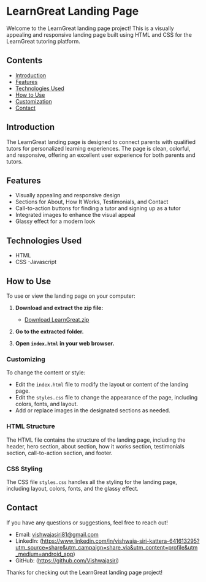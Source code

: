 # LearnGreat Landing Page

Welcome to the LearnGreat landing page project! This is a visually appealing and responsive landing page built using HTML and CSS for the LearnGreat tutoring platform.

## Contents

- [Introduction](#introduction)
- [Features](#features)
- [Technologies Used](#technologies-used)
- [How to Use](#how-to-use)
- [Customization](#customization)
- [Contact](#contact)

## Introduction

The LearnGreat landing page is designed to connect parents with qualified tutors for personalized learning experiences. The page is clean, colorful, and responsive, offering an excellent user experience for both parents and tutors.

## Features

- Visually appealing and responsive design
- Sections for About, How It Works, Testimonials, and Contact
- Call-to-action buttons for finding a tutor and signing up as a tutor
- Integrated images to enhance the visual appeal
- Glassy effect for a modern look

## Technologies Used

- HTML
- CSS
-Javascript
## How to Use

To use or view the landing page on your computer:

1. **Download and extract the zip file:**

    - [Download LearnGreat.zip](link-to-your-zip-file)

2. **Go to the extracted folder.**

3. **Open `index.html` in your web browser.**

### Customizing

To change the content or style:

- Edit the `index.html` file to modify the layout or content of the landing page.
- Edit the `styles.css` file to change the appearance of the page, including colors, fonts, and layout.
- Add or replace images in the designated sections as needed.

### HTML Structure

The HTML file contains the structure of the landing page, including the header, hero section, about section, how it works section, testimonials section, call-to-action section, and footer.

### CSS Styling

The CSS file `styles.css` handles all the styling for the landing page, including layout, colors, fonts, and the glassy effect.

## Contact

If you have any questions or suggestions, feel free to reach out!

- Email: vishwajasiri81@gmail.com
- LinkedIn: (https://www.linkedin.com/in/vishwaja-siri-kattera-641613295?utm_source=share&utm_campaign=share_via&utm_content=profile&utm_medium=android_app)
- GitHub: (https://github.com/Vishwajasiri)

Thanks for checking out the LearnGreat landing page project!
